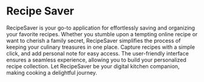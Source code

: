 # Recipe Saver

RecipeSaver is your go-to application for effortlessly saving and organizing your favorite recipes. Whether you stumble upon a tempting online recipe or want to cherish a family secret, RecipeSaver simplifies the process of keeping your culinary treasures in one place. Capture recipes with a simple click, and add personal note for easy access. The user-friendly interface ensures a seamless experience, allowing you to build your personalized recipe collection. Let RecipeSaver be your digital kitchen companion, making cooking a delightful journey.
